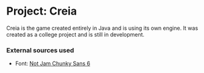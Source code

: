 # Project: Creia
Creia is the game created entirely in Java and is using its own engine.
It was created as a college project and is still in development.
### External sources used
- Font: [Not Jam Chunky Sans 6](https://not-jam.itch.io/not-jam-chunky-sans-6)

